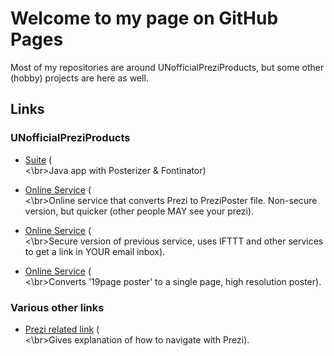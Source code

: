 # Welcome to my page on GitHub Pages

Most of my repositories are around UNofficialPreziProducts, but some other (hobby) projects are here as well.

## Links

### UNofficialPreziProducts

- [Suite](https://gumroad.com/l/Tiihf) (<br><\br>Java app with Posterizer & Fontinator)

- [Online Service](https://gumroad.com/products/l/wHvMqk) (<br><\br>Online service that converts Prezi to PreziPoster file. Non-secure version, but quicker (other people MAY see your prezi). 

- [Online Service](https://gumroad.com/products/l/bQAt) (<br><\br>Secure version of previous service, uses IFTTT and other services to get a link in YOUR email inbox).

- [Online Service](https://gumroad.com/products/l/ZxWK) (<br><\br>Converts '19page poster' to a single page, high resolution poster).

### Various other links

- [Prezi related link](https://roelvanderplank.keybase.pub/UitlegNavigatieBinnenPrezi.html) (<br><\br>Gives explanation of how to navigate with Prezi).